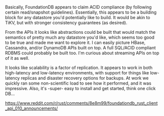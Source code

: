 Basically, FoundationDB appears to claim ACID compliance (by following certain read/snapshot guidelines). Essentially, this appears to be a building block for any datastore you'd potentially like to build. It would be akin to TiKV, but with stronger consistency guarantees (as desired).

From the APIs it looks like abstractions could be built that would match the semantics of pretty much any datastore you'd like, which seems too good to be true and made me want to explore it. I can easily picture HBase, Cassandra, and/or DynamoDB APIs built on top. A full SQL/ACID compliant RDBMS could probably be built too. I'm curious about streaming APIs on top of it as well.

It looks like scalability is a factor of replication. It appears to work in both high-latency and low-latency environments, with support for things like low-latency replicas and disaster recovery options for backups. At work we quickly ran some non-scientific load to see how it performed, and it was impressive. Also, it's -super- easy to install and get started, think one click DB...

https://www.reddit.com/r/rust/comments/8e8m99/foundationdb_rust_client_api_010_announcements/